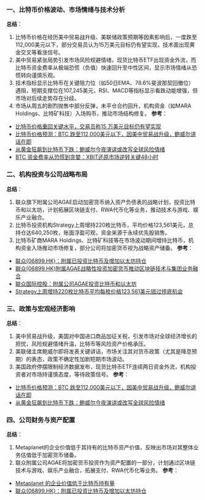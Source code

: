 ### 一、比特币价格波动、市场情绪与技术分析
**总结**：
1. 比特币价格在经历美中贸易战升级、美联储政策预期等因素影响后，一度跌至112,000美元以下，部分交易员认为15万美元目标仍有望实现，技术面出现黄金交叉等看涨信号。
2. 美中贸易紧张局势引发市场风险规避情绪，现货比特币ETF出现资金外流，而比特币资金费率从极端恐慌（负值）快速回升至中性区间，显示市场情绪从恐慌转向谨慎乐观。
3. 技术指标显示比特币在关键阻力位（如50日EMA、78.6%斐波那契回撤位）遇阻，短期支撑位在107,245美元，RSI、MACD等指标显示看跌动能增强，但市场对后续走势存在分歧。
4. 市场从周五的剧烈抛售中部分反弹，未平仓合约回升，机构资金（如MARA Holdings、比特矿科技）入场购币，推动市场结构修复。
**参考**：
- [比特币价格重回关键水平，交易员称15 万美元目标仍有望实现](https://cn.cointelegraph.com/news/bitcoin-price-reclaims-key-level-traders-say-150k-btc-in-play)
- [比特币价格预测：BTC 跌至112,000美元以下，因美中贸易战升级，鲍威尔讲话在即](https://www.mitrade.com/cn/insights/news/live-news/article-3-1193141-20251014)
- [从黄金狂飙到比特币下跌：鲍威尔今夜演讲或改写全球风险情绪](https://news.futunn.com/post/63227724/from-the-surge-in-gold-to-the-decline-in-bitcoin)
- [BTC 资金费率从恐慌到贪婪：XBIT还原市场逆转关键48小时](https://mtz.china.com/toutiaos/20251014/1014197178.html)


### 二、机构投资与公司战略布局
**总结**：
1. 联众旗下附属公司AGAE启动加密货币纳入资产负债表的战略计划，投资比特币和以太坊，计划拓展区块链支付、RWA代币化等业务，推动技术与游戏、娱乐产业融合。
2. 比特币投资机构Strategy上周增持220枚比特币，平均价格123,561美元，总持仓达640,250枚，账面浮盈可观，资金来源于永续优先股销售。
3. 比特币矿商MARA Holdings、比特矿科技等在市场波动期间增持比特币，机构资金入场推动市场修复，部分公司将加密货币视为战略资产储备。
**参考**：
- [联众(06899.HK)：附属已投资比特币及增加以太坊持仓](https://www.163.com/dy/article/KBRNG9HD05198ETO.html)
- [联众(06899.HK)附属AGAE战略性投资加密货币推动区块链技术与集团业务融合](http://www.aastocks.com/sc/usq/news/comment.aspx?source=AAFN&id=NOW.1476486&catg=1)
- [联众国际控股：附属公司AGAE投资比特币和以太坊](https://m.10jqka.com.cn/20251014/c671719354.shtml)
- [Strategy上周增持220枚比特币平均每枚价格123,561美元错过捞底机会](https://cryptonews.com/cn/news/strategy-adds-220-btc-misses-buy-the-dip/)


### 三、政策与宏观经济影响
**总结**：
1. 美中贸易战升级，美国对中国进口商品加征关税，引发市场对全球经济增长的担忧，风险规避情绪升温，比特币等风险资产价格承压。
2. 美联储主席鲍威尔即将发表关键讲话，市场关注其对货币政策（尤其是降息预期）的表态，政策不确定性加剧短期市场波动。
3. 美国政府停摆限制经济数据发布，现货比特币ETF连续两日资金外流，机构投资者对市场持谨慎态度，等待政策信号。
**参考**：
- [比特币价格预测：BTC 跌至112,000美元以下，因美中贸易战升级，鲍威尔讲话在即](https://www.mitrade.com/cn/insights/news/live-news/article-3-1193141-20251014)
- [从黄金狂飙到比特币下跌：鲍威尔今夜演讲或改写全球风险情绪](https://news.futunn.com/post/63227724/from-the-surge-in-gold-to-the-decline-in-bitcoin)


### 四、公司财务与资产配置
**总结**：
1. Metaplanet的企业价值低于其持有的比特币资产价值，反映出市场对其整体业务估值低于加密货币储备。
2. 联众附属公司AGAE将加密货币投资作为资产配置的一部分，计划通过区块链技术与游戏、娱乐产业融合，拓展支付、RWA代币化等业务。
**参考**：
- [Metaplanet 的企业价值低于比特币持有量](https://financefeeds.com/zh-CN/metaplanets-enterprise-value-falls-below-bitcoin-holdings/)
- [联众(06899.HK)：附属已投资比特币及增加以太坊持仓](https://www.163.com/dy/article/KBRNG9HD05198ETO.html)